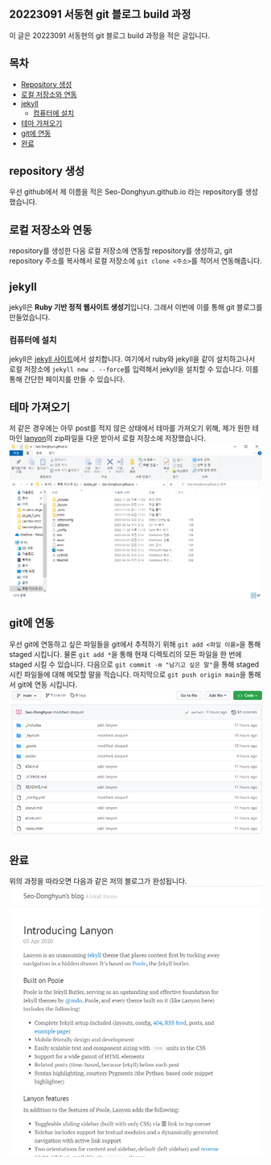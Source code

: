 ## 20223091 서동현 git 블로그 build 과정

이 글은 20223091 서동현의 git 블로그 build 과정을 적은 글입니다.

## 목차

- [Repository 생성](#repository-생성)
- [로컬 저장소와 연동](#로컬-저장소와-연동)
- [jekyll](#jekyll)
  - [컴퓨터에 설치](#컴퓨터에-설치)
- [테마 가져오기](#테마-가져오기)
- [git에 연동](#git에-연동)
- [완료](#완료)

## repository 생성

우선 github에서 제 이름을 적은 Seo-Donghyun.github.io 라는 repository를 생성했습니다.

## 로컬 저장소와 연동

repository를 생성한 다음 로컬 저장소에 연동할 repository를 생성하고,
git repository 주소를 복사해서 로컬 저장소에 `git clone <주소>`를 적어서
연동해줍니다.

## jekyll

jekyll은 **Ruby 기반 정적 웹사이트 생성기**입니다.
그래서 이번에 이를 통해 git 블로그를 만들었습니다.

### 컴퓨터에 설치

jekyll은 [jekyll 사이트](https://jekyllrb-ko.github.io/)에서 설치합니다.
여기에서 ruby와 jekyll을 같이 설치하고나서 로컬 저장소에 `jekyll new . --force`를 입력해서 jekyll을 설치할 수 있습니다. 이를 통해 간단한 페이지를 만들 수 있습니다.

## 테마 가져오기

저 같은 경우에는 아무 post를 적지 않은 상태에서 테마를 가져오기 위해, 제가 원한 테마인 [lanyon](https://github.com/poole/lanyon)의 zip파일을 다운 받아서 로컬 저장소에 저장했습니다. 
![예시](/assets/images/readme.md%20%EC%82%AC%EC%A7%841.png "예시")

## git에 연동

우선 git에 연동하고 싶은 파일들을 git에서 추적하기 위해 `git add <파일 이름>`을  통해 staged 시킵니다. 물론 `git add *`을 통해 현재 디렉토리의 모든 파일을 한 번에 staged 시킬 수 있습니다. 다음으로 `git commit -m "남기고 싶은 말"`을 통해 staged 시킨 파일들에 대해 메모할 말을 적습니다. 마지막으로 `git push origin main`을 통해서 git에 연동 시킵니다.
![예시](/assets/images/readme.md%20%EC%82%AC%EC%A7%842.png "예시")

## 완료

위의 과정을 따라오면 다음과 같은 저의 블로그가 완성됩니다.
![예시](/assets/images/readme.md%20%EC%82%AC%EC%A7%843.png "예시")
